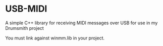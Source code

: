 # USB-MIDI
A simple C++ library for receiving MIDI messages over USB for use in my Drumsmith project

You must link against winmm.lib in your project.